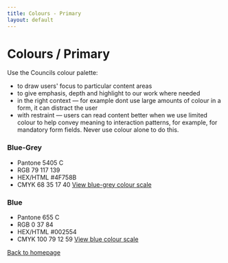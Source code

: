 ```yaml
---
title: Colours - Primary
layout: default
---
```


# Colours / Primary

Use the Councils colour palette:
- to draw users' focus to particular content areas
- to give emphasis, depth and highlight to our work where needed
- in the right context — for example dont use large amounts of colour in a form, it can distract the user
- with restraint — users can read content better when we use limited colour
to help convey meaning to interaction patterns, for example, for mandatory form fields. Never use colour alone to do this.

### Blue-Grey
- Pantone 5405 C
- RGB 79 117 139
- HEX/HTML #4F758B
- CMYK 68 35 17 40
[View blue-grey colour scale](https://hihayk.github.io/scale/#4/4/80/80/0/0/20/20/4F758B/137/83/47)

### Blue
- Pantone 655 C
- RGB 0 37 84
- HEX/HTML #002554
- CMYK 100 79 12 59
[View blue colour scale](https://hihayk.github.io/scale/#4/4/80/80/0/0/20/20/002554/0/37/84)

[Back to homepage](/styleguide/)
